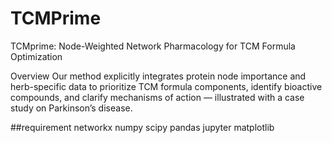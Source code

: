 # TCMPrime
TCMprime: Node-Weighted Network Pharmacology for TCM Formula Optimization

Overview
Our method explicitly integrates protein node importance and herb-specific data to prioritize TCM formula components, identify bioactive compounds, and clarify mechanisms of action — illustrated with a case study on Parkinson’s disease.

##requirement
networkx
numpy
scipy
pandas
jupyter
matplotlib
